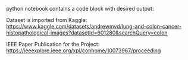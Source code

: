 python notebook contains a code block with desired output:

Dataset is imported from Kaggle: https://www.kaggle.com/datasets/andrewmvd/lung-and-colon-cancer-histopathological-images?datasetId=601280&searchQuery=colon

IEEE Paper Publication for the Project: https://ieeexplore.ieee.org/xpl/conhome/10073967/proceeding 

